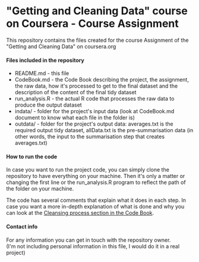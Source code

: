 "Getting and Cleaning Data" course on Coursera - Course Assignment
=========================

This repository contains the files created for the course Assignment of the "Getting and Cleaning Data" on coursera.org


#### Files included in the repository
* README.md - this file 
* CodeBook.md - the Code Book describing the project, the assignment, the raw data, how it's processed to get to the final dataset and the description of the content of the final tidy dataset
* run_analysis.R - the actual R code that processes the raw data to produce the output dataset
* indata/ - folder for the project's input data (look at CodeBook.md document to know what each file in the folder is)
* outdata/ - folder for the project's output data: averages.txt is the required output tidy dataset, allData.txt is the pre-summarisation data (in other words, the input to the summarisation step that creates averages.txt)

#### How to run the code
In case you want to run the project code, you can simply clone the repository to have everything on your machine. Then it's only a matter or changing the first line or the run_analysis.R program to reflect the path of the folder on your machine.

The code has several comments that explain what it does in each step. In case you want a more in-depth explanation of what is done and why you can look at the [Cleansing process section in the Code Book](./CodeBook.md#the-cleansing-process).


#### Contact info
For any information you can get in touch with the repository owner.<br>
(I'm not including personal information in this file, I would do it in a real project)



